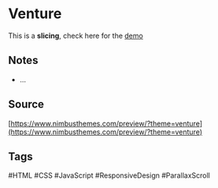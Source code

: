 # Venture
This is a **slicing**, check here for the [demo](https://aldopolojr.github.io/venture/)

## Notes
- …

## Source
[https://www.nimbusthemes.com/preview/?theme=venture](https://www.nimbusthemes.com/preview/?theme=venture)

## Tags
#HTML #CSS #JavaScript #ResponsiveDesign #ParallaxScroll